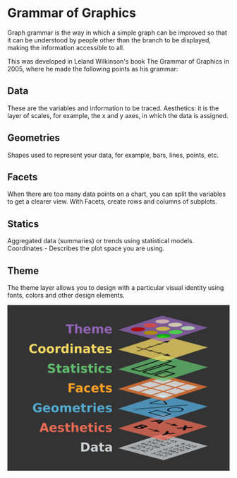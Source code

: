 # Grammar of Graphics
Graph grammar is the way in which a simple graph can be improved so that it can be understood by people other than the branch to be displayed, making the information accessible to all.

This was developed in Leland Wilkinson's book The Grammar of Graphics in 2005, where he made the following points as his grammar:

## Data
These are the variables and information to be traced.
Aesthetics: it is the layer of scales, for example, the x and y axes, in which the data is assigned.

## Geometries
Shapes used to represent your data, for example, bars, lines, points, etc.

## Facets
When there are too many data points on a chart, you can split the variables to get a clearer view. With Facets, create rows and columns of subplots.

## Statics
Aggregated data (summaries) or trends using statistical models.
Coordinates - Describes the plot space you are using.

## Theme
The theme layer allows you to design with a particular visual identity using fonts, colors and other design elements.

![Grammar of Graphics](grammarofgraphics.png)